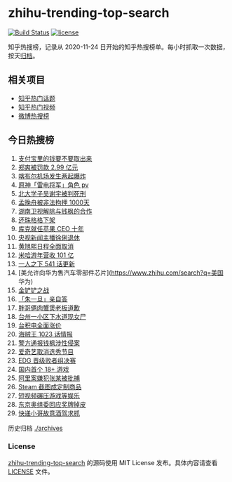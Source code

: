 # zhihu-trending-top-search

[![Build Status](https://github.com/justjavac/zhihu-trending-top-search/workflows/ci/badge.svg?branch=main)](https://github.com/justjavac/zhihu-trending-top-search/actions)
[![license](https://img.shields.io/github/license/justjavac/zhihu-trending-top-search)](https://github.com/justjavac/zhihu-trending-top-search/blob/main/LICENSE)

知乎热搜榜，记录从 2020-11-24 日开始的知乎热搜榜单。每小时抓取一次数据，按天[归档](./archives)。

## 相关项目

- [知乎热门话题](https://github.com/justjavac/zhihu-trending-hot-questions)
- [知乎热门视频](https://github.com/justjavac/zhihu-trending-hot-video)
- [微博热搜榜](https://github.com/justjavac/weibo-trending-hot-search)

## 今日热搜榜

<!-- BEGIN -->
<!-- 最后更新时间 Fri Aug 27 2021 15:06:36 GMT+0800 (China Standard Time) -->

1. [支付宝里的钱要不要取出来](https://www.zhihu.com/search?q=支付宝)
1. [郑爽被罚款 2.99 亿元](https://www.zhihu.com/search?q=郑爽)
1. [喀布尔机场发生两起爆炸](https://www.zhihu.com/search?q=喀布尔机场)
1. [原神「雷电将军」角色 pv](https://www.zhihu.com/search?q=原神)
1. [北大学子吴谢宇被判死刑](https://www.zhihu.com/search?q=吴谢宇)
1. [孟晚舟被非法拘押 1000天](https://www.zhihu.com/search?q=孟晚舟)
1. [湖南卫视解除与钱枫的合作](https://www.zhihu.com/search?q=湖南卫视钱枫)
1. [还珠格格下架](https://www.zhihu.com/search?q=还珠格格)
1. [库克就任苹果 CEO 十年](https://www.zhihu.com/search?q=库克)
1. [央视新闻主播徐俐退休](https://www.zhihu.com/search?q=徐俐)
1. [黄旭熙日程全面取消](https://www.zhihu.com/search?q=黄旭熙)
1. [米哈游年营收 101 亿](https://www.zhihu.com/search?q=米哈游)
1. [一人之下 541 话更新](https://www.zhihu.com/search?q=一人之下)
1. [美允许向华为售汽车零部件芯片](https://www.zhihu.com/search?q=美国 华为)
1. [金铲铲之战](https://www.zhihu.com/search?q=金铲铲之战)
1. [「朱一旦」亲自答](https://www.zhihu.com/search?q=脱口秀大会)
1. [胖哥俩肉蟹煲老板道歉](https://www.zhihu.com/search?q=胖哥俩肉蟹煲)
1. [台州一小区下水道现女尸](https://www.zhihu.com/search?q=台州女尸)
1. [台积电全面涨价](https://www.zhihu.com/search?q=台积电)
1. [海贼王 1023 话情报](https://www.zhihu.com/search?q=海贼王)
1. [警方通报钱枫涉性侵案](https://www.zhihu.com/search?q=钱枫)
1. [爱奇艺取消选秀节目](https://www.zhihu.com/search?q=爱奇艺选秀)
1. [EDG 晋级败者组决赛](https://www.zhihu.com/search?q=EDG)
1. [国内首个 18+ 游戏](https://www.zhihu.com/search?q=光与夜之恋)
1. [阿里案嫌犯张某被批捕](https://www.zhihu.com/search?q=阿里张某)
1. [Steam 截图成定制商品](https://www.zhihu.com/search?q=steam)
1. [短视频碾压游戏等娱乐](https://www.zhihu.com/search?q=短视频)
1. [东京奥组委回应奖牌掉皮](https://www.zhihu.com/search?q=奖牌掉皮)
1. [快递小哥故意酒驾求抓](https://www.zhihu.com/search?q=快递小哥)

<!-- END -->

历史归档 [./archives](./archives)

### License

[zhihu-trending-top-search](https://github.com/justjavac/zhihu-trending-top-search)
的源码使用 MIT License 发布。具体内容请查看 [LICENSE](./LICENSE) 文件。
